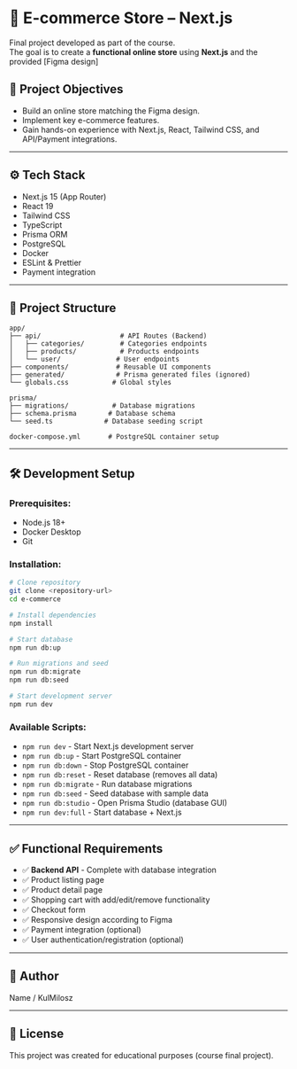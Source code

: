 # 🛒 E-commerce Store – Next.js

Final project developed as part of the course.  
The goal is to create a **functional online store** using **Next.js** and the provided [Figma design]

## 🎯 Project Objectives

- Build an online store matching the Figma design.
- Implement key e-commerce features.
- Gain hands-on experience with Next.js, React, Tailwind CSS, and API/Payment integrations.

---

## ⚙️ Tech Stack

- Next.js 15 (App Router)
- React 19
- Tailwind CSS
- TypeScript
- Prisma ORM
- PostgreSQL
- Docker
- ESLint & Prettier
- Payment integration

---

## 📂 Project Structure

```
app/
├── api/                    # API Routes (Backend)
│   ├── categories/         # Categories endpoints
│   ├── products/           # Products endpoints
│   └── user/              # User endpoints
├── components/            # Reusable UI components
├── generated/             # Prisma generated files (ignored)
└── globals.css           # Global styles

prisma/
├── migrations/           # Database migrations
├── schema.prisma        # Database schema
└── seed.ts             # Database seeding script

docker-compose.yml       # PostgreSQL container setup
```

---

## 🛠️ Development Setup

### Prerequisites:

- Node.js 18+
- Docker Desktop
- Git

### Installation:

```bash
# Clone repository
git clone <repository-url>
cd e-commerce

# Install dependencies
npm install

# Start database
npm run db:up

# Run migrations and seed
npm run db:migrate
npm run db:seed

# Start development server
npm run dev
```

### Available Scripts:

- `npm run dev` - Start Next.js development server
- `npm run db:up` - Start PostgreSQL container
- `npm run db:down` - Stop PostgreSQL container
- `npm run db:reset` - Reset database (removes all data)
- `npm run db:migrate` - Run database migrations
- `npm run db:seed` - Seed database with sample data
- `npm run db:studio` - Open Prisma Studio (database GUI)
- `npm run dev:full` - Start database + Next.js

---

## ✅ Functional Requirements

- ✅ **Backend API** - Complete with database integration
- ✅ Product listing page
- ✅ Product detail page
- ✅ Shopping cart with add/edit/remove functionality
- ✅ Checkout form
- ✅ Responsive design according to Figma
- ✅ Payment integration (optional)
- ✅ User authentication/registration (optional)

---

## 👤 Author

Name / KulMilosz

---

## 📜 License

This project was created for educational purposes (course final project).
